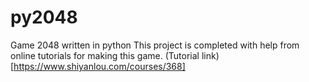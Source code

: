 # py2048
Game 2048 written in python
This project is completed with help from online tutorials for making this game.
(Tutorial link)[https://www.shiyanlou.com/courses/368]
